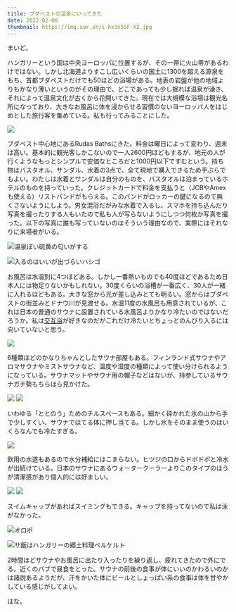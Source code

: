 ```yaml
---
title: ブダペストの温泉にいってきた
date: 2022-02-06
thumbnail: https://img.xar.sh/i-hx3x5SF-X2.jpg
---
```


まいど。

ハンガリーという国は中央ヨーロッパに位置するが、その一帯に火山帯があるわけではない。しかし北海道よりすこし広いくらいの国土に1300を超える源泉をもち、首都ブダペストだけでも50ほどの浴場がある。地表の岩盤が他の地域よりもかなり薄いというのがその理由で、どこであっても少し掘れば温泉が湧き、それによって温泉文化が古くから花開いてきた。現在では大規模な浴場は観光名所になっており、大きなお風呂に体を浸からせる習慣のないヨーロッパ人をはじめとした旅行客を集めている。私も行ってみることにした。

![](https://img.xar.sh/i-JKdhNMV-X2.jpg)

ブダペスト中心地にあるRudas Bathsにきた。料金は曜日によって変わり、週末は高い。基本的に観光客しかこないので一人2600円ほどもするが、地元の人が行くようなもっとシンプルで安価なところだと1000円以下ですむという。持ち物はバスタオル、サンダル、水着の3点で、全て現地で購入できるため手ぶらでもよい。わたしは水着とサンダルは自分のものを、バスタオルは泊まっているホテルのものを持っていった。クレジットカードで料金を支払うと（JCBやAmexも使える）リストバンドがもらえる。このバンドがロッカーの鍵になるので無くさないようにしよう。男女混浴だがみな水着で入るし、スマホを持ち込んだり写真を撮ったりする人もいたので私も人が写らないようにしつつ何枚か写真を撮った。以下の写真に誰も写っていないのはそういう理由なので、実際にはそれなりに来場者がいる。

![温泉ぽい硫黄の匂いがする](https://img.xar.sh/i-hx3x5SF-X2.jpg)

![入るのはいいが出づらいハシゴ](https://img.xar.sh/i-TMRkkxR-X2.jpg)

お風呂は水温別に4つほどある。しかし一番熱いものでも40度ほどであるため日本人には物足りないかもしれない。30度くらいの浴槽が一番広く、30人が一緒に入れるほどもある。大きな窓から光が差し込みとても明るい。窓からはブダペストの街並みとドナウ川が見渡せる。水温11度の水風呂も用意されているが、これは日本の普通のサウナに設置されている水風呂よりかなり冷たいのではないだろうか。私は[交互浴](https://travel.spot-app.jp/tokyo_sento_yoppy/#i-2)が好きなのだがこれだけ冷たいとちょっとのんびり入るには向いていないと思う。

![](https://img.xar.sh/i-qwZPrN8-X2.jpg)

6種類ほどのかなりちゃんとしたサウナ部屋もある。フィンランド式サウナやアロマサウナやミストサウナなど、温度や湿度の種類によって使い分けられるようになっている。サウナマットやサウナ用の帽子などはないが、持参しているサウナガチ勢もちらほら見かけた。

![](https://img.xar.sh/i-GLJ8xJh-X2.jpg)
![](https://img.xar.sh/i-jJdvjZW-X2.jpg)

いわゆる「ととのう」ためのチルスペースもある。細かく砕かれた氷の山から手で少しすくい、サウナでほてる体に押し当てる。しかし氷をそのまま使うのはいくらなんでも冷たすぎる。

![](https://img.xar.sh/i-mwR252s-X2.jpg)

飲用の水道もあるので水分補給にはこまらない。ヒツジの口からドボドボと冷水が出続けている。日本のサウナにあるウォータークーラーよりこのタイプのほうが清潔感があり個人的には好ましい。

![](https://img.xar.sh/i-x3dMjD8-X2.jpg)
![](https://img.xar.sh/i-ZjhG938-X2.jpg)

スイムキャップがあればスイミングもできる。キャップを持ってないので私は泳がなかった。

![オロポ](https://img.xar.sh/i-NLpMmHd-X2.jpg)

![サ飯はハンガリーの郷土料理ペルケルト](https://img.xar.sh/i-CbRsbJd-X2.jpg)

2時間ほどサウナやお風呂に出たり入ったりを繰り返し、疲れてきたので外にでる。近くのパブで昼食をとった。サウナの前後の食事が体にいいのかわるいのかは諸説あるようだが、汗をかいた体にビールとしょっぱい系の食事は体を甘やかしている感じがしてよい。

ほな。
